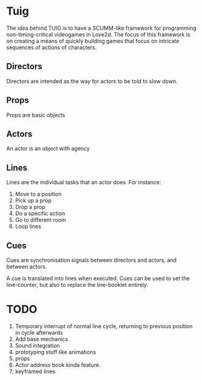 # Tuig
The idea behind TUIG is to have a SCUMM-like framework for programming non-timing-critical videogames in Love2d.
The focus of this framework is on creating a means of quickly building games that focus on intricate sequences of actions of characters.


## Directors
Directors are intended as the way for actors to be told to slow down. 
## Props
Props are basic objects
## Actors
An actor is an object with agency
## Lines
Lines are the individual tasks that an actor does.
For instance:
1. Move to a position
2. Pick up a prop
3. Drop a prop
4. Do a specific action
5. Go to different room
6. Loop lines
## Cues
Cues are synchronisation signals between directors and actors, and between actors.

A cue is translated into lines when executed. Cues can be used to set the line-counter, but also to replace the line-booklet entirely.


# TODO
1. Temporary interrupt of normal line cycle, returning to previous position in cycle afterwards
2. Add base mechanics
3. Sound integration
4. prototyping stuff like animations
5. props
6. Actor address book kinda feature.
7. keyframed lines
